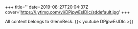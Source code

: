 +++
title=''
date=2019-08-27T20:04:37Z
cover='https://i.ytimg.com/vi/DPjpwEsIDIc/sddefault.jpg'
+++

All content belongs to GlennBeck.
{{< youtube DPjpwEsIDIc >}}
